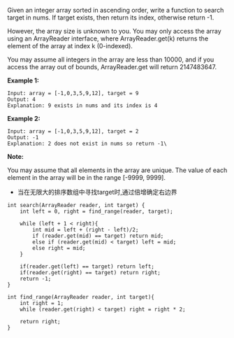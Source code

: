 
Given an integer array sorted in ascending order, write a function to search target in nums.  If target exists, then return its index, otherwise return -1.

However, the array size is unknown to you. You may only access the array using an ArrayReader interface, where ArrayReader.get(k) returns the element of the array at index k (0-indexed).

You may assume all integers in the array are less than 10000, and if you access the array out of bounds, ArrayReader.get will return 2147483647.

 

**Example 1:**
```
Input: array = [-1,0,3,5,9,12], target = 9
Output: 4
Explanation: 9 exists in nums and its index is 4
```
**Example 2:**
```
Input: array = [-1,0,3,5,9,12], target = 2
Output: -1
Explanation: 2 does not exist in nums so return -1\
```

**Note:**

You may assume that all elements in the array are unique.
The value of each element in the array will be in the range [-9999, 9999].


* 当在无限大的排序数组中寻找target时,通过倍增确定右边界
```
int search(ArrayReader reader, int target) {
    int left = 0, right = find_range(reader, target);
     
    while (left + 1 < right){
        int mid = left + (right - left)/2;
        if (reader.get(mid) == target) return mid;
        else if (reader.get(mid) < target) left = mid;
        else right = mid;
    }
    
    if(reader.get(left) == target) return left;
    if(reader.get(right) == target) return right;
    return -1;
}
 
int find_range(ArrayReader reader, int target){
    int right = 1;
    while (reader.get(right) < target) right = right * 2;
     
    return right;
}
```
